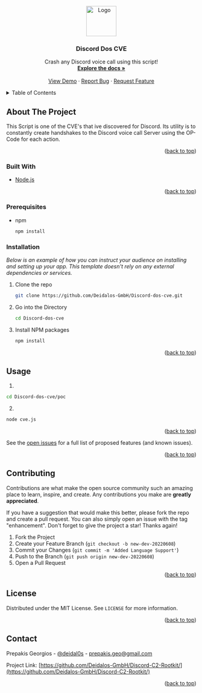 <div id="top"></div>

<!-- PROJECT LOGO -->
<br />
<div align="center">
  <a href="https://github.com/Deidalos-GmbH/Discord-dos-cve/">
    <img src="https://external-content.duckduckgo.com/iu/?u=http%3A%2F%2Fwww.pngall.com%2Fwp-content%2Fuploads%2F2016%2F04%2FHosting-PNG-File.png&f=1&nofb=1" alt="Logo" width="80" height="80">
  </a>

  <h3 align="center">Discord Dos CVE</h3>
 
  <p align="center">
    Crash any Discord voice call using this script!
    <br />
    <a href="https://github.com/Deidalos-GmbH/Discord-C2-Rootkit/"><strong>Explore the docs »</strong></a>
    <br />
    <br />
    <a href="https://github.com/Deidalos-GmbH/Discord-C2-Rootkit/">View Demo</a>
    ·
    <a href="https://github.com/Deidalos-GmbH/Discord-C2-Rootkit/issues">Report Bug</a>
    ·
    <a href="https://github.com/Deidalos-GmbH/Discord-C2-Rootkit/issues">Request Feature</a>
  </p>
</div>

<!-- TABLE OF CONTENTS -->
<details>
  <summary>Table of Contents</summary>
  <ol>
    <li>
      <a href="#about-the-project">About The Project</a>
      <ul>
        <li><a href="#built-with">Built With</a></li>
      </ul>
    </li>
    <li>
      <a href="#getting-started">Getting Started</a>
      <ul>
        <li><a href="#installation">Installation</a></li>
      </ul>
    </li>
    <li><a href="#usage">Usage</a></li>
    <li><a href="#prerequisites">Prerequisites</a></li>
    <li><a href="#contributing">Contributing</a></li>
    <li><a href="#license">License</a></li>
    <li><a href="#contact">Contact</a></li>
  </ol>
</details>

## About The Project

This Script is one of the CVE's that ive discovered for Discord. Its utility is to constantly create handshakes to the Discord voice call Server using the OP-Code for each action.
<p align="right">(<a href="#top">back to top</a>)</p>

### Built With

* [Node.js](https://nodejs.org/)

<p align="right">(<a href="#top">back to top</a>)</p>

### Prerequisites

* npm
  ```sh
  npm install
  ```
  

### Installation

_Below is an example of how you can instruct your audience on installing and setting up your app. This template doesn't rely on any external dependencies or services._

1. Clone the repo
   ```sh
   git clone https://github.com/Deidalos-GmbH/Discord-dos-cve.git
   ```
2. Go into the Directory
   ```sh
   cd Discord-dos-cve
   ```

3. Install NPM packages
   ```sh
   npm install
   ```

<p align="right">(<a href="#top">back to top</a>)</p>

## Usage

1.
```sh
cd Discord-dos-cve/poc
```

2.
```sh
node cve.js
```

<p align="right">(<a href="#top">back to top</a>)</p>

See the [open issues](https://github.com/Deidalos-GmbH/Discord-C2-Rootkit/issues) for a full list of proposed features (and known issues).

<p align="right">(<a href="#top">back to top</a>)</p>

## Contributing

Contributions are what make the open source community such an amazing place to learn, inspire, and create. Any contributions you make are **greatly appreciated**.

If you have a suggestion that would make this better, please fork the repo and create a pull request. You can also simply open an issue with the tag "enhancement".
Don't forget to give the project a star! Thanks again!

1. Fork the Project
2. Create your Feature Branch (`git checkout -b new-dev-20220608`)
3. Commit your Changes (`git commit -m 'Added Language Support'`)
4. Push to the Branch (`git push origin new-dev-20220608`)
5. Open a Pull Request

<p align="right">(<a href="#top">back to top</a>)</p>

<!-- LICENSE -->
## License

Distributed under the MIT License. See `LICENSE` for more information.

<p align="right">(<a href="#top">back to top</a>)</p>

<!-- CONTACT -->
## Contact

Prepakis Georgios - [@deidal0s](https://twitter.com/deidal0s) - prepakis.geo@gmail.com

Project Link: [https://github.com/Deidalos-GmbH/Discord-C2-Rootkit/](https://github.com/Deidalos-GmbH/Discord-C2-Rootkit/)

<p align="right">(<a href="#top">back to top</a>)</p>
